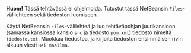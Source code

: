 

**Huom!** Tässä tehtävässä ei ohjelmoida. Tutustut tässä NetBeansin `Files`-välilehteen sekä tiedoston luomiseen.

Käytä NetBeansin `Files`-välilehteä ja luo tehtäväpohjan juurikansioon (samassa kansiossa kansio `src` ja tiedosto `pom.xml`) tiedosto nimeltä `tiedosto.txt`. Muokkaa tiedostoa, ja kirjoita tiedoston ensimmäisen rivin alkuun viesti `Hei maailma`.

